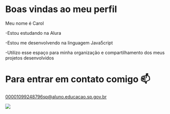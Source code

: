 # Boas vindas ao meu perfil

Meu nome é Carol 

-Estou estudando na Alura

-Estou me desenvolvendo na linguagem Java5cript

-Utilizo esse espaço para minha organização e compartilhamento dos meus projetos desenvolvidos 

# Para entrar em contato comigo 📫

00001099248796sp@aluno.educacao.sp.gov.br

![](https://media1.tenor.com/m/kGonfPRYKi4AAAAC/pocahontas.gif)
